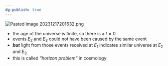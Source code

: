 ```yaml
---
dg-publish: true
---
```

![Pasted image 20231217201632.png](/img/user/pics/Pasted%20image%2020231217201632.png)
-  the age of the universe is finite, so there is a $t=0$
- events $E_{2}$ and $E_{3}$ could not have been caused by the same event
- ***but*** light from those events received at $E_{1}$ indicates similar universe at $E_{2}$ and $E_{3}$
- this is called *"horizon problem"* in cosmology